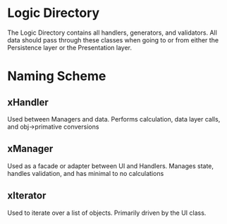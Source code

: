 # Logic Directory
The Logic Directory contains all handlers, generators, and validators. 
All data should pass through these classes when going to or from either the Persistence layer or the Presentation layer.

# Naming Scheme

## xHandler
Used between Managers and data. Performs calculation, data layer calls, and obj->primative conversions

## xManager
Used as a facade or adapter between UI and Handlers. Manages state, handles validation, and has minimal to no calculations

## xIterator
Used to iterate over a list of objects. Primarily driven by the UI class.